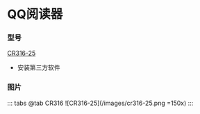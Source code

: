 # QQ阅读器

### 型号

[CR316-25](cr316-25.md)

- 安装第三方软件

### 图片
::: tabs
@tab CR316
![CR316-25](/images/cr316-25.png =150x)
:::